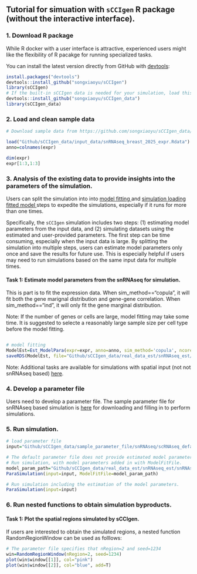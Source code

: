 
## Tutorial for simuation with `sCCIgen` R package (without the interactive interface).

### 1. Download R package

While R docker with a user interface is attractive, experienced users
might like the flexibility of R pacakge for running specialized tasks.

You can install the latest version directly from GitHub with
[devtools](https://github.com/hadley/devtools):

``` r
install.packages("devtools")
devtools::install_github("songxiaoyu/sCCIgen")
library(sCCIgen)
# If the built-in sCCIgen data is needed for your simulation, load this package as well.
devtools::install_github("songxiaoyu/sCCIgen_data")
library(sCCIgen_data)
```

### 2. Load and clean sample data

``` r
# Download sample data from https://github.com/songxiaoyu/sCCIgen_data/tree/main/input_data. 

load("Github/sCCIgen_data/input_data/snRNAseq_breast_2025_expr.Rdata")
anno=colnames(expr)

dim(expr)
expr[1:3,1:3]
```

### 3. Analysis of the existing data to provide insights into the parameters of the simulation.

Users can split the simulation into into <u> model fitting </u> and <u>
simulation loading fitted model </u> steps to expedite the simulations,
especially if it runs for more than one times.

Specifically, the `sCCIgen` simulation includes two steps: (1)
estimating model parameters from the input data, and (2) simulating
datasets using the estimated and user-provided parameters. The first
step can be time consuming, especially when the input data is large. By
splitting the simulation into multiple steps, users can estimate model
parameters only once and save the results for future use. This is
especially helpful if users may need to run simulations based on the
same input data for multiple times.

#### Task 1: Estimate model parameters from the snRNAseq for simulation.

This is part is to fit the expression data. When sim_method==“copula”,
it will fit both the gene marignal distribution and gene-gene
correlation. When sim_method==“ind”, it will only fit the gene marginal
distribution.

Note: If the number of genes or cells are large, model fitting may take
some time. It is suggested to selecte a reasonably large sample size per
cell type before the model fitting.

``` r

# model fitting 
ModelEst=Est_ModelPara(expr=expr, anno=anno, sim_method='copula', ncores=10)
saveRDS(ModelEst, file="Github/sCCIgen_data/real_data_est/snRNAseq_est/snRNAseq_breast_2025_fit_w_cor.RDS")
```

Note: Additional tasks are available for simulations with spatial input
(not not snRNAseq based) [here](Rpackage_SRT.md).

### 4. Develop a parameter file

Users need to develop a parameter file. The sample parameter file for
snRNAseq based simulation is
[here](https://github.com/songxiaoyu/sCCIgen_data/tree/main/sample_parameter_file/snRNAseq)
for downloading and filling in to perform simulations.

### 5. Run simulation.

``` r
# load parameter file
input="Github/sCCIgen_data/sample_parameter_file/snRNAseq/scRNAseq_default.tsv"

# The default parameter file does not provide estimated model parameters. 
# Run simulation, with model parameters added in with ModelFitFile.
model_param_path="Github/sCCIgen_data/real_data_est/snRNAseq_est/snRNAseq_breast_2025_fit_w_cor.RDS"
ParaSimulation(input=input, ModelFitFile=model_param_path)

# Run simulation including the estimation of the model parameters.
ParaSimulation(input=input)

```

### 6. Run nested functions to obtain simulation byproducts.

#### Task 1: Plot the spatial regions simulated by sCCIgen.

If users are interested to obtain the simulated regions, a nested
function RandomRegionWindow can be used as folllows:

``` r
# The parameter file specifies that nRegion=2 and seed=1234
win=RandomRegionWindow(nRegion=2, seed=1234)
plot(win$window[[1]], col="pink")
plot(win$window[[2]], col="blue", add=T)
```
